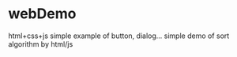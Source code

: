 webDemo
=======

html+css+js
simple example of button, dialog...
simple demo of sort algorithm by html/js

